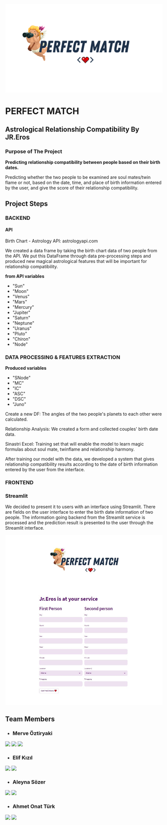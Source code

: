 ![logo](https://github.com/myoztiryaki/Perfect_Match_Project/blob/master/assets/pmlogo.png)

# PERFECT MATCH

## Astrological Relationship Compatibility By JR.Eros

### Purpose of The Project 
**Predicting relationship compatibility between people based on their birth dates.**

Predicting whether the two people to be examined are soul mates/twin flame or not, based on the date, time, and place of birth information entered by the user, and give the score of their relationship compatibility.

## Project Steps

### BACKEND

#### API

Birth Chart - Astrology API: astrologyapi.com

We created a data frame by taking the birth chart data of two people from the API. We put this DataFrame through data pre-processing steps and produced new magical astrological features that will be important for relationship compatibility.

**from API variables**
- "Sun"
- "Moon"
- "Venus"
- "Mars"
- "Mercury"
- "Jupiter"
- "Saturn"
- "Neptune"
- "Uranus"
- "Pluto"
- "Chiron"
- "Node"

### DATA PROCESSING & FEATURES EXTRACTION

**Produced variables**
- "SNode"
- "MC"
- "IC"
- "ASC"
- "DSC"
- "Juno"

Create a new DF: The angles of the two people's planets to each other were calculated.

Relationship Analysis: We created a form and collected couples' birth date data. 

Sinastri Excel: Training set that will enable the model to learn magic formulas about soul mate, twinflame and relationship harmony.

After training our model with the data, we developed a system that gives relationship compatibility results according to the date of birth information entered by the user from the interface.


### FRONTEND

### Streamlit

We decided to present it to users with an interface using Streamlit. There are fields on the user interface to enter the birth date information of two people. The information going backend from the Streamlit service is processed and the prediction result is presented to the user through the Streamlit interface.

![streamlit](https://github.com/myoztiryaki/Perfect_Match_Project/blob/master/assets/perfectmatcheros.JPG)


## Team Members 

- ### Merve Öztiryaki

<a target="_blank" href="https://www.linkedin.com/in/merveoztiryaki"><img src="https://img.shields.io/badge/-LinkedIn-0077B5?style=for-the-badge&logo=Linkedin&logoColor=white"></img></a>
<a target="_blank" href="https://www.kaggle.com/merveoztiryaki"><img src="https://img.shields.io/badge/Kaggle-035a7d?style=for-the-badge&logo=kaggle&logoColor=white"></img></a>
<a target="_blank" href="https://medium.com/@myoztiryaki"><img src="https://img.shields.io/badge/Medium-12100E?style=for-the-badge&logo=medium&logoColor=white"></img></a>


- ### Elif Kızıl

<a target="_blank" href="https://www.linkedin.com/in/elif-kizil/"><img src="https://img.shields.io/badge/-LinkedIn-0077B5?style=for-the-badge&logo=Linkedin&logoColor=white"></img></a>
<a target="_blank" href="https://www.kaggle.com/elifkzl"><img src="https://img.shields.io/badge/Kaggle-035a7d?style=for-the-badge&logo=kaggle&logoColor=white"></img></a>


- ### Aleyna Sözer

<a target="_blank" href="https://www.linkedin.com/in/aleynasozer/"><img src="https://img.shields.io/badge/-LinkedIn-0077B5?style=for-the-badge&logo=Linkedin&logoColor=white"></img></a>
<a target="_blank" href="https://www.kaggle.com/aleynaszer"><img src="https://img.shields.io/badge/Kaggle-035a7d?style=for-the-badge&logo=kaggle&logoColor=white"></img></a>

- ### Ahmet Onat Türk

<a target="_blank" href="https://www.linkedin.com/in/ahmet-onat-turk/"><img src="https://img.shields.io/badge/-LinkedIn-0077B5?style=for-the-badge&logo=Linkedin&logoColor=white"></img></a>
<a target="_blank" href="https://www.kaggle.com/onatturk"><img src="https://img.shields.io/badge/Kaggle-035a7d?style=for-the-badge&logo=kaggle&logoColor=white"></img></a>






